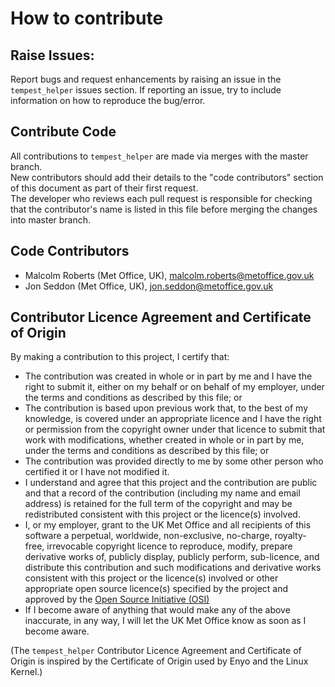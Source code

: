 # How to contribute

## Raise Issues:  
Report bugs and request enhancements by raising an issue in the `tempest_helper` issues section.
If reporting an issue, try to include information on how to reproduce the bug/error.

## Contribute Code
All contributions to `tempest_helper` are made via merges with the master branch.  
New contributors should add their details to the "code contributors" section of this document as part of their first request.  
The developer who reviews each pull request is responsible for checking that the contributor's name is listed in this
file before merging the changes into master branch.

## Code Contributors  
 * Malcolm Roberts (Met Office, UK), [malcolm.roberts@metoffice.gov.uk](mailto:malcolm.roberts@metoffice.gov.uk)
 * Jon Seddon (Met Office, UK), [jon.seddon@metoffice.gov.uk](mailto:jon.seddon@metoffice.gov.uk)
 
 ## Contributor Licence Agreement and Certificate of Origin  
 By making a contribution to this project, I certify that:  
 * The contribution was created in whole or in part by me and I have the right to submit it, either on my behalf or on behalf of
 my employer, under the terms and conditions as described by this file; or  
 * The contribution is based upon previous work that, to the best of my knowledge, is covered under an appropriate licence and
 I have the right or permission from the copyright owner under that licence to submit that work with modifications, whether
 created in whole or in part by me, under the terms and conditions as described by this file; or  
 * The contribution was provided directly to me by some other person who certified it or I have not modified it.  
 * I understand and agree that this project and the contribution are public and that a record of the contribution
 (including my name and email address) is retained for the full term of the copyright and may be redistributed
 consistent with this project or the licence(s) involved.  
 * I, or my employer, grant to the UK Met Office and all recipients of this software a perpetual, worldwide, non-exclusive,
 no-charge, royalty-free, irrevocable copyright licence to reproduce, modify, prepare derivative works of, publicly display,
 publicly perform, sub-licence, and distribute this contribution and such modifications and derivative works consistent with 
 this project or the licence(s) involved or other appropriate open source licence(s) specified by the project and approved by 
 the [Open Source Initiative (OSI)](https://opensource.org/)  
 * If I become aware of anything that would make any of the above inaccurate, in any way, I will let the UK Met Office know as
 soon as I become aware.  
 
 (The `tempest_helper` Contributor Licence Agreement and Certificate of Origin is inspired by the Certificate of Origin
 used by Enyo and the Linux Kernel.)

